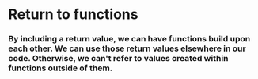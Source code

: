 # Return to functions

### By including a return value, we can have functions build upon each other. We can use those return values elsewhere in our code. Otherwise, we can't refer to values created within functions outside of them.